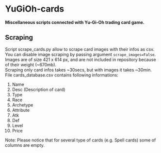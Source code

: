 # YuGiOh-cards
<b>Miscellaneous scripts connected with Yu-Gi-Oh trading card game.</b>

## Scraping
Script scrape_cards.py allow to scrape card images with their infos as csv. \
You can disable image scraping by passing argument ``scrape_images=False``. \
Images are of size 421 x 614 px, and are not included in repository because of their weight (~670mb).\
Scraping only card infos takes ~30secs, but with images it takes ~30min.  \
File cards_database.csv contains following informations: 
1. Name
2. Desc (Description of card)
3. Type
4. Race
5. Archetype
6. Attribute
7. Atk
8. Def
9. Level
10. Price

Note: Please notice that for several type of cards (e.g. Spell cards) some of columns are empty.
